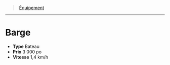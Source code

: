 ﻿---
!EquipmentItem
Type: Bateau
Price: 3 000 po
Speed: 1,4 km/h
Id: equipment_hd.md#barge
ParentLink: equipment_hd.md#Équipement
Name: Barge
ParentName: Équipement
NameLevel: 1
Attributes: {}
---
> [Équipement](hd_equipment.md)

---

# Barge

- **Type** Bateau
- **Prix** 3 000 po
- **Vitesse** 1,4 km/h

